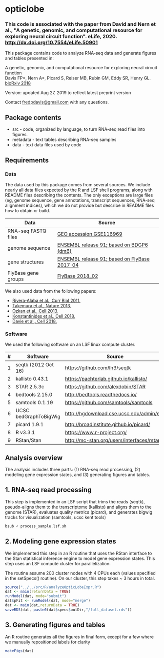 # opticlobe
### This code is associated with the paper from David and Nern et al., "A genetic, genomic, and computational resource for exploring neural circuit function". eLife, 2020. http://dx.doi.org/10.7554/eLife.50901

This package contains code to analyze RNA-seq data and generate figures and
tables presented in:

A genetic, genomic, and computational resource for exploring neural circuit function  
Davis FP*, Nern A*, Picard S, Reiser MB, Rubin GM, Eddy SR, Henry GL.  
[bioRxiv 2018](http://doi.org/10.1101/385476)

Version: updated Aug 27, 2019 to reflect latest preprint version

Contact fredpdavis@gmail.com with any questions.

## Package contents

- src - code, organized by language, to turn RNA-seq read files into figures.
- metadata - text tables describing RNA-seq samples
- data - text data files used by code

## Requirements

### Data

The data used by this package comes from several sources. We include nearly all
data files expected by the R and LSF shell programs, along with README files
describing the contents. The only exceptions are large files (eg, genome
sequence, gene annotations, transcript sequences, RNA-seq alignment indices),
which we do not provide but describe in README files how to obtain or build.

| Data                    | Source                                                                                                                 |
| ----------------------- | ---------------------------------------------------------------------------------------------------------------------- |
| RNA-seq FASTQ files     | [GEO accession GSE116969](https://www.ncbi.nlm.nih.gov/geo/query/acc.cgi?acc=GSE116969)                                |
| genome sequence         | [ENSEMBL release 91; based on BDGP6 (dm6)](http://dec2017.archive.ensembl.org/Drosophila_melanogaster/Info/Index)      |
| gene structures         | [ENSEMBL release 91; based on FlyBase 2017_04](http://dec2017.archive.ensembl.org/Drosophila_melanogaster/Info/Index)  |
| FlyBase gene groups     | [FlyBase 2018_02](http://fb2018_02.flybase.org/)


We also used data from the following papers:

- [Rivera-Alaba et al., Curr Biol 2011.](http://dx.doi.org/10.1016/j.cub.2011.10.022)
- [Takemura et al., Nature 2013.](http://dx.doi.org/10.1038/nature12450)
- [Ozkan et al., Cell 2013.](http://dx.doi.org/10.1016/j.cell.2013.06.006)
- [Konstantinides et al., Cell 2018.](http://dx.doi.org/10.1016/j.cell.2018.05.021)
- [Davie et al., Cell 2018.](http://dx.doi.org/10.1016/j.cell.2018.05.057)


### Software

We used the following software on an LSF linux compute cluster.

|  #  | Software               |  Source                                    |
| --- | ---------------------- | ------------------------------------------ |
|  1  | seqtk (2012 Oct 16)    | https://github.com/lh3/seqtk               |
|  2  | kallisto 0.43.1        | https://pachterlab.github.io/kallisto/     |
|  3  | STAR 2.5.3c            | https://github.com/alexdobin/STAR          |
|  4  | bedtools 2.15.0        | http://bedtools.readthedocs.io/            |
|  5  | samtools 0.1.19        | https://github.com/samtools/samtools       |
|  6  | UCSC bedGraphToBigWig  | http://hgdownload.cse.ucsc.edu/admin/exe   |
|  7  | picard 1.9.1           | http://broadinstitute.github.io/picard/    |
|  8  | R v3.3.1               | https://www.r-project.org/                 |
|  9  | RStan/Stan             | http://mc-stan.org/users/interfaces/rstan  |

## Analysis overview

The analysis includes three parts: (1) RNA-seq read processing, (2) modeling
gene expression states, and (3) generating figures and tables.

## 1. RNA-seq read processing

This step is implemented in an LSF script that trims the reads (seqtk),
pseudo-aligns them to the transcriptome (kallisto) and aligns them to the
genome (STAR), evaluates quality metrics (picard), and generates bigwig
tracks for visualization (samtools, ucsc kent tools)

```sh
bsub < process_sample.lsf.sh
```

## 2. Modeling gene expression states

We implemented this step in an R routine that uses the RStan interface to 
the Stan statistical inference engine to model gene expression states.
This step uses an LSF compute cluster for parallelization.

The routine assume 200 cluster nodes with 4 CPUs each (values specified in the
setSpecs() routine). On our cluster, this step takes ~ 3 hours in total.

```R
source("../../src/R/analyzeOpticLobeExpr.R")
dat <- main(returnData = TRUE)
runModel(dat, mode="submit")
dat$pFit <- runModel(dat, mode="merge")
dat <- main(dat,returnData = TRUE)
saveRDS(dat, paste0(dat$specs$outDir,"/full_dataset.rds"))
```

## 3. Generating figures and tables

An R routine generates all the figures in final form, except for a few where we
manually repositioned labels for clarity 

```R
makeFigs(dat)
```
